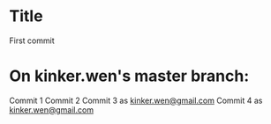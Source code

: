 # Title

First commit

# On kinker.wen's master branch:

Commit 1
Commit 2
Commit 3 as kinker.wen@gmail.com
Commit 4 as kinker.wen@gmail.com

